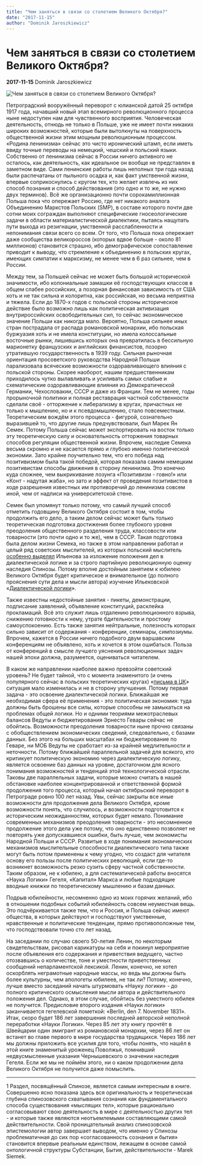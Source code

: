 ```yaml
---
title: "Чем заняться в связи со столетием Великого Октября?"
date: "2017-11-15"
author: "Dominik Jaroszkiewicz"
---
```


# Чем заняться в связи со столетием Великого Октября?

**2017-11-15** Dominik Jaroszkiewicz

![Чем заняться в связи со столетием Великого Октября?](http://levoradikal.ru/wp-content/uploads/2017/09/Karl-Marks-Kapital.jpg)

Петроградский вооружённый переворот с юлианской датой 25 октября 1917 года, начавший новый этап всемирного революционного процесса ныне недоступен нам для чувственного восприятия. Человеческая деятельность, отнюдь не только в Польше, уже не имеет почти никаких широких возможностей, которые были вытолкнуты на поверхность общественной жизни этим мощным революционным процессом. «Родина ленинизма» сейчас это чисто иронический штамп, если иметь ввиду точные переводы на немецкий, чешский и польский языки. Собственно от ленинизма сейчас в России ничего активного не осталось, как деятельность, как идеальное он вообще не представлен в заметном виде. Сами ленинские работы лишь неполных три года назад были распечатаны от пыльного осадка и, как факт умственной жизни, впервые соприкоснулись с кругом тех, кто желает извлечь из них способ познания и способ действования (это одно и то же, не нужно двух терминов). Всё же организационно почти сорокамиллионная Польша пока что опережает Россию, где нет никакого аналога Объединению Маркстов Польских (SMP), в составе которого почти две сотни моих сограждан выполняют специфические гносеологические задачи в области материалистической диалектики, пытаясь нащупать пути выхода из резигнации, умственной расслабленности и непонимания связи всего со всем. От того, что Польша пока опережает даже сообщества великороссов (которых вдвое больше - около 81 миллионов) становится страшно, ибо демографическое сопоставление приводит к выводу, что стремление к объединению в польских кругах, имеющих симпатии к марксизму, не менее чем в 6 раз сильнее, чем в России.

Между тем, за Польшей сейчас не может быть большой исторической значимости, ибо колониальные замашки её господствующих классов в общем слабее российских, а позорная финансовая зависимость от США хоть и не так сильна и колоритна, как российская, но весьма неприятна и тяжела. Если до 1870-х годов с польской стороны историческое действие было возможно лишь как политическая активизация внутрироссийских освободительных сил, то сейчас экономическое значение Польши как никогда мало. Вероятно, Польша сильнее иных стран пострадала от распада романовской монархии, ибо польская буржуазия хоть и не имела конституции, но имела колоссальные восточные рынки, лишившись которых она превратилась в бессильную марионетку французских и английских финансистов, позорно утратившую государственность в 1939 году. Сильная рыночная ориентация просоветского руководства Народной Польши парализовала всяческие возможности оздоравливающего влияния с польской стороны. Скорее наоборот, нашим предшественникам приходилось чутко вылавливать и усиливать самых слабые и схематические оздоравливающие влияния из Демократической Германии, Чехословакии, СССР и даже из Франции. Тем не менее, годы прорыночной политики и полная реставрация частной собственности сделали своё - отторжение к либерализму в кругах, причастных не только к мышлению, но и к псевдомышлению, стало повсеместным. Теоретическим вождём этого процесса - фигурой, сознательно выразившей то, что другие лишь предчувствовали, был Марек Ян Семек. Потому Польша сейчас может экспортировать на восток только эту теоретическую силу и основательность отторжения товарных способов регуляции общественной жизни. Впрочем, наследие Семека весьма скромно и не касается прямо и глубоко именно политической экономии. Зато крайне поучительно тем, что его победа над позитивизмом была такой победой, которая показала самим немецким позитивистам способы движения в сторону ленинизма. Это конечно куда сложнее, чем выкрикивание лозунга «Позитивизм - говно!» или «Конт - надутая жаба», но зато и эффект от проведения позитивистов в ходе разрешения известных им противоречий до ленинизма совсем иной, чем от надписи на университетской стене.

Семек был упомянут только потому, что самый лучший способ отметить годовщину Великого Октября состоит в том, чтобы продолжить его дело, а таким делом сейчас может быть только теоретическая подготовка достижения более глубокого уровня преодоления общественного разделения труда, классовости или товарности (это почти одно и то же), чем в СССР. Такая подготовка была делом жизни Семека, но также в этом направлении работал и целый ряд советских мыслителей, из которых польский мыслитель [особенно выделял](/9949.md) Ильенова за изложение положения дел в диалектической логике и за строго партийную революционную оценку наследия Спинозы. Потому вполне достойным занятием к юбилею Великого Октября будет критическое и внимательное (до полного прояснения сути дела и мысли автора) изучение Ильековской «[Диалектической логики](http://caute.tk/ilyenkov/texts/dla/)».

Также известны недостойные занятия - пикеты, демонстрации, подписание заявлений, объявление конституций, расклейка прокламаций. Всё это служит лишь отдалению революционного взрыва, снижению готовности к нему, утрате бдительности и простому самоуспокоению. Есть также занятия нейтральные, полезность которых сильно зависит от содержания - конференции, семинары, симпозиумы. Впрочем, кажется в России ничего подобного двум варшавским конференциям не объявлено, хоть и хочется в этом ошибаться. Польза от конференций в смысле лучшего уяснения революционных задач нашей эпохи должна, разумеется, оцениваться читателем.

В каком же направлении наиболее важно превзойти советский уровень? Не будет тайной, что с момента знаменитого (и очень популярного сейчас в польских теоретических кругах) «[письма в ЦК](http://caute.tk/ilyenkov/texts/epis/ckp.html)» ситуация мало изменилась и не в сторону улучшения. Потому первая задача - это освоение диалектической логики. Ближайшая же необходимая сфера её применения - это политическая экономия: туда должны быть брошены все силы, которые способны не замыкаться на проблемах общей логики. Но и одними теориями межотраслевых балансов Ведуты и бюджетирования Эрнесто Гевары сейчас не обойтись. Возможности преодоления товарности ныне прочно связаны с обобществлением экономических сведений, следовательно, с базами данных. Без этого на больших масштабах ни бюджетирование по Геваре, ни МОБ Ведуты не сработает из-за крайней медлительности и неточности. Потому ближайшей параллельной задачей для всякого, кто критикует политическую экономию через диалектическую логику, является освоение баз данных на уровне, достаточном для ясного понимания возможностей и тенденций этой технологической отрасли. Таковы две параллельных задачи, которые можно считать в нашей обстановке наиболее концентрированной и ответственной формой продолжения того процесса, который начал октябрьский переворот в Петрограде ровно 100 лет назад. Увы, сейчас закрыты все иные возможности для продолжения дела Великого Октября, кроме возможности понять, что случилось, и возможности подготовится к историческим неожиданностям, которых будет немало. Понимание современных механизмов преодоления товарности - это несомненное продолжение этого дела уже потому, что оно единственно позволяет не повторять уже допускавшиеся ошибки, быть лучше, чем экономисты Народной Польши и СССР. Развитые в ходе понимания экономических механизмов мыслительные способности диалектического типа также могут быть потом применены к чему угодно, что создаст для читателя основу его пользы после политических революций, если где-то возникнет возможность резко сузить сферу частной собственности. Таким образом, не к юбилею, а для систематической работы вносятся «Наука Логики» Гегеля, «Капитал» Маркса и любые подходящие вводные книжки по теоретическому мышлению и базам данных.

Подрыв юбилейности, несомненно одно из моих горячих желаний, ибо в отношении подобных событий юбилейность совсем неуместная вещь. Это подчёркивается также тем, что и Россия, и Польша сейчас имеют общества, в которых действуют и господствуют умственные, нравственные и политические тенденции, прямо противоположные тем, что господствовали точно сто лет назад.

На заседании по случаю своего 50-летия Ленин, по некоторым свидетельствам, рисовал карикатуры на себя и покинул мероприятие после объявления его содержания и приветствия ведущего, частно отозвавшись о количестве, тоне и уместности приветственных сообщений непарламентской лексикой. Ленин, конечно, не хотел оскорблять неграмотные народные массы, но ведь мы должны быть более культурны, чем апологеты юбилеев, не так ли? Потому, конечно, лучше вместо заседаний начать штурмовать «Науку логики» - до полного критического осмысления мысли автора и действительного положения дел. Однако, в этом случае, обойтись без уместного юбилея не получится. Предисловие второго издания «Науки логики» заканчивается гегелевской пометкой: «Berlin, den 7. November 1831». Итак, скоро будет 186 лет завершения последней авторской неполной переработки «Науки Логики». Через 85 лет эту книгу прочтёт в Швейцарии один эмигрант из романовской монархии, через 86 лет он встанет во главе первого в мире государства трудящихся. Через 186 лет мы должны приложить все усилия для того, чтобы понять, что нашёл в этой книге знаменитый уроженец Поволжья, помнивший недвусмысленные указания Чернышевского о значении наследия Гегеля. Если же мы не поймём этого, ни о каком продолжении дела Великого Октября не получится даже помыслить.

____

1 Раздел, посвящённый Спинозе, является самым интересным в книге. Совершенно ясно показана здесь вся оригинальность и теоретическая глубина спинозовского схватывания сознания как фундаментального способа существования «мыслящих тел», которые рационально согласовывают свою деятельность в мире с деятельностью других тел - и которые также являются неотъемлемыми составляющими самой действительности. Свой проницательный анализ спинозовской эпистемологии автор завершает выводом, что именно у Спинозы проблематичная до сих пор «согласованность сознания и бытия» становится впервые реальным единством, лежащем в основе самой онтологичной структуры Субстанции, Бытия, действительности - Marek Siemek.